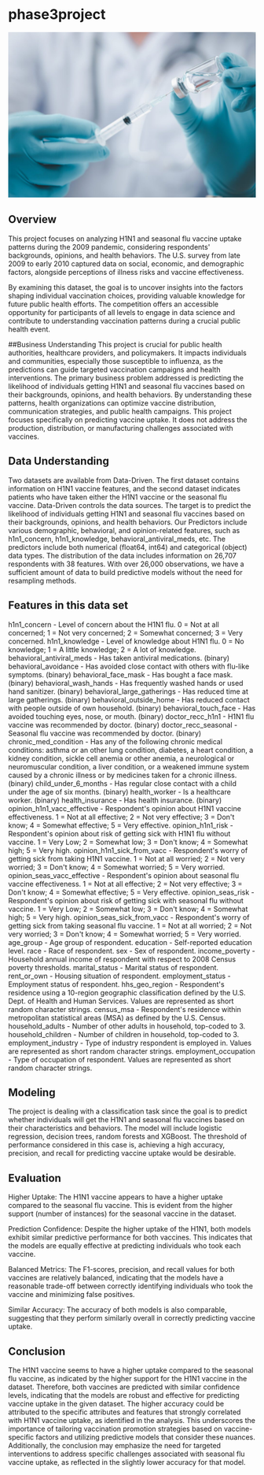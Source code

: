 # phase3project
![photo](https://github.com/mbuvenzuve/phase3project/blob/main/shutterstock_1680091963-1024x683.jpg)

## Overview
This project focuses on analyzing H1N1 and seasonal flu vaccine uptake patterns during the 2009 pandemic, considering respondents' backgrounds, opinions, and health behaviors. The U.S. survey from late 2009 to early 2010 captured data on social, economic, and demographic factors, alongside perceptions of illness risks and vaccine effectiveness. 

By examining this dataset, the goal is to uncover insights into the factors shaping individual vaccination choices, providing valuable knowledge for future public health efforts. The competition offers an accessible opportunity for participants of all levels to engage in data science and contribute to understanding vaccination patterns during a crucial public health event.

##Business Understanding
This project is crucial for public health authorities, healthcare providers, and policymakers. It impacts individuals and communities, especially those susceptible to influenza, as the predictions can guide targeted vaccination campaigns and health interventions. The primary business problem addressed is predicting the likelihood of individuals getting H1N1 and seasonal flu vaccines based on their backgrounds, opinions, and health behaviors. By understanding these patterns, health organizations can optimize vaccine distribution, communication strategies, and public health campaigns. This project focuses specifically on predicting vaccine uptake. It does not address the production, distribution, or manufacturing challenges associated with vaccines.

## Data Understanding
Two datasets are available from Data-Driven. The first dataset contains information on H1N1 vaccine features, and the second dataset indicates patients who have taken either the H1N1 vaccine or the seasonal flu vaccine. Data-Driven controls the data sources. The target is to predict the likelihood of individuals getting H1N1 and seasonal flu vaccines based on their backgrounds, opinions, and health behaviors. Our Predictors include various demographic, behavioral, and opinion-related features, such as h1n1_concern, h1n1_knowledge, behavioral_antiviral_meds, etc. The predictors include both numerical (float64, int64) and categorical (object) data types. The distribution of the data includes information on 26,707 respondents with 38 features. With over 26,000 observations, we have a sufficient amount of data to build predictive models without the need for resampling methods.

## Features in this data set
h1n1_concern - Level of concern about the H1N1 flu.
0 = Not at all concerned; 1 = Not very concerned; 2 = Somewhat concerned; 3 = Very concerned.
h1n1_knowledge - Level of knowledge about H1N1 flu.
0 = No knowledge; 1 = A little knowledge; 2 = A lot of knowledge.
behavioral_antiviral_meds - Has taken antiviral medications. (binary)
behavioral_avoidance - Has avoided close contact with others with flu-like symptoms. (binary)
behavioral_face_mask - Has bought a face mask. (binary)
behavioral_wash_hands - Has frequently washed hands or used hand sanitizer. (binary)
behavioral_large_gatherings - Has reduced time at large gatherings. (binary)
behavioral_outside_home - Has reduced contact with people outside of own household. (binary)
behavioral_touch_face - Has avoided touching eyes, nose, or mouth. (binary)
doctor_recc_h1n1 - H1N1 flu vaccine was recommended by doctor. (binary)
doctor_recc_seasonal - Seasonal flu vaccine was recommended by doctor. (binary)
chronic_med_condition - Has any of the following chronic medical conditions: asthma or an other lung condition, diabetes, a heart condition, a kidney condition, sickle cell anemia or other anemia, a neurological or neuromuscular condition, a liver condition, or a weakened immune system caused by a chronic illness or by medicines taken for a chronic illness. (binary)
child_under_6_months - Has regular close contact with a child under the age of six months. (binary)
health_worker - Is a healthcare worker. (binary)
health_insurance - Has health insurance. (binary)
opinion_h1n1_vacc_effective - Respondent's opinion about H1N1 vaccine effectiveness.
1 = Not at all effective; 2 = Not very effective; 3 = Don't know; 4 = Somewhat effective; 5 = Very effective.
opinion_h1n1_risk - Respondent's opinion about risk of getting sick with H1N1 flu without vaccine.
1 = Very Low; 2 = Somewhat low; 3 = Don't know; 4 = Somewhat high; 5 = Very high.
opinion_h1n1_sick_from_vacc - Respondent's worry of getting sick from taking H1N1 vaccine.
1 = Not at all worried; 2 = Not very worried; 3 = Don't know; 4 = Somewhat worried; 5 = Very worried.
opinion_seas_vacc_effective - Respondent's opinion about seasonal flu vaccine effectiveness.
1 = Not at all effective; 2 = Not very effective; 3 = Don't know; 4 = Somewhat effective; 5 = Very effective.
opinion_seas_risk - Respondent's opinion about risk of getting sick with seasonal flu without vaccine.
1 = Very Low; 2 = Somewhat low; 3 = Don't know; 4 = Somewhat high; 5 = Very high.
opinion_seas_sick_from_vacc - Respondent's worry of getting sick from taking seasonal flu vaccine.
1 = Not at all worried; 2 = Not very worried; 3 = Don't know; 4 = Somewhat worried; 5 = Very worried.
age_group - Age group of respondent.
education - Self-reported education level.
race - Race of respondent.
sex - Sex of respondent.
income_poverty - Household annual income of respondent with respect to 2008 Census poverty thresholds.
marital_status - Marital status of respondent.
rent_or_own - Housing situation of respondent.
employment_status - Employment status of respondent.
hhs_geo_region - Respondent's residence using a 10-region geographic classification defined by the U.S. Dept. of Health and Human Services. Values are represented as short random character strings.
census_msa - Respondent's residence within metropolitan statistical areas (MSA) as defined by the U.S. Census.
household_adults - Number of other adults in household, top-coded to 3.
household_children - Number of children in household, top-coded to 3.
employment_industry - Type of industry respondent is employed in. Values are represented as short random character strings.
employment_occupation - Type of occupation of respondent. Values are represented as short random character strings.

## Modeling
The project is dealing with a classification task since the goal is to predict whether individuals will get the H1N1 and seasonal flu vaccines based on their characteristics and behaviors. The model will include logistic regression, decision trees, random forests and XGBoost. The threshold of performance considered in this case is, achieving a high accuracy, precision, and recall for predicting vaccine uptake would be desirable.

## Evaluation 
Higher Uptake: The H1N1 vaccine appears to have a higher uptake compared to the seasonal flu vaccine. This is evident from the higher support (number of instances) for the seasonal vaccine in the dataset.

Prediction Confidence: Despite the higher uptake of the H1N1, both models exhibit similar predictive performance for both vaccines. This indicates that the models are equally effective at predicting individuals who took each vaccine.

Balanced Metrics: The F1-scores, precision, and recall values for both vaccines are relatively balanced, indicating that the models have a reasonable trade-off between correctly identifying individuals who took the vaccine and minimizing false positives.

Similar Accuracy: The accuracy of both models is also comparable, suggesting that they perform similarly overall in correctly predicting vaccine uptake.

## Conclusion
The H1N1 vaccine seems to have a higher uptake compared to the seasonal flu vaccine, as indicated by the higher support for the H1N1 vaccine in the dataset. Therefore, both vaccines are predicted with similar confidence levels, indicating that the models are robust and effective for predicting vaccine uptake in the given dataset. The higher accuracy could be attributed to the specific attributes and features that strongly correlated with H1N1 vaccine uptake, as identified in the analysis. This underscores the importance of tailoring vaccination promotion strategies based on vaccine-specific factors and utilizing predictive models that consider these nuances. Additionally, the conclusion may emphasize the need for targeted interventions to address specific challenges associated with seasonal flu vaccine uptake, as reflected in the slightly lower accuracy for that model.






